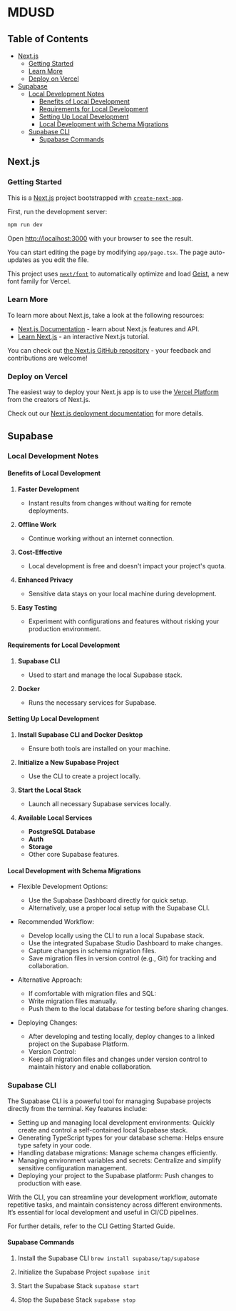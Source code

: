 # MDUSD

## Table of Contents

- [Next.js](#nextjs)
  - [Getting Started](#getting-started)
  - [Learn More](#learn-more)
  - [Deploy on Vercel](#deploy-on-vercel)
- [Supabase](#supabase)
  - [Local Development Notes](#local-development-notes)
    - [Benefits of Local Development](#benefits-of-local-development)
    - [Requirements for Local Development](#requirements-for-local-development)
    - [Setting Up Local Development](#setting-up-local-development)
    - [Local Development with Schema Migrations](#local-development-with-schema-migrations)
  - [Supabase CLI](#supabase-cli)
    - [Supabase Commands](#supabase-commands)

## Next.js

### Getting Started

This is a [Next.js](https://nextjs.org) project bootstrapped with [`create-next-app`](https://nextjs.org/docs/app/api-reference/cli/create-next-app).


First, run the development server:

```bash
npm run dev
```

Open [http://localhost:3000](http://localhost:3000) with your browser to see the result.

You can start editing the page by modifying `app/page.tsx`. The page auto-updates as you edit the file.

This project uses [`next/font`](https://nextjs.org/docs/app/building-your-application/optimizing/fonts) to automatically optimize and load [Geist](https://vercel.com/font), a new font family for Vercel.

### Learn More

To learn more about Next.js, take a look at the following resources:

- [Next.js Documentation](https://nextjs.org/docs) - learn about Next.js features and API.
- [Learn Next.js](https://nextjs.org/learn) - an interactive Next.js tutorial.

You can check out [the Next.js GitHub repository](https://github.com/vercel/next.js) - your feedback and contributions are welcome!

### Deploy on Vercel

The easiest way to deploy your Next.js app is to use the [Vercel Platform](https://vercel.com/new?utm_medium=default-template&filter=next.js&utm_source=create-next-app&utm_campaign=create-next-app-readme) from the creators of Next.js.

Check out our [Next.js deployment documentation](https://nextjs.org/docs/app/building-your-application/deploying) for more details.

## Supabase

### Local Development Notes

#### Benefits of Local Development

1. **Faster Development**  
   - Instant results from changes without waiting for remote deployments.

2. **Offline Work**  
   - Continue working without an internet connection.

3. **Cost-Effective**  
   - Local development is free and doesn't impact your project's quota.

4. **Enhanced Privacy**  
   - Sensitive data stays on your local machine during development.

5. **Easy Testing**  
   - Experiment with configurations and features without risking your production environment.

#### Requirements for Local Development

1. **Supabase CLI**  
   - Used to start and manage the local Supabase stack.

2. **Docker**  
   - Runs the necessary services for Supabase.

#### Setting Up Local Development

1. **Install Supabase CLI and Docker Desktop**  
   - Ensure both tools are installed on your machine.

2. **Initialize a New Supabase Project**  
   - Use the CLI to create a project locally.

3. **Start the Local Stack**  
   - Launch all necessary Supabase services locally.

4. **Available Local Services**  
   - **PostgreSQL Database**
   - **Auth**
   - **Storage**
   - Other core Supabase features.

#### Local Development with Schema Migrations

- Flexible Development Options:
  - Use the Supabase Dashboard directly for quick setup.
  - Alternatively, use a proper local setup with the Supabase CLI.

- Recommended Workflow:
  - Develop locally using the CLI to run a local Supabase stack.
  - Use the integrated Supabase Studio Dashboard to make changes.
  - Capture changes in schema migration files.
  - Save migration files in version control (e.g., Git) for tracking and collaboration.

- Alternative Approach:
  - If comfortable with migration files and SQL:
  - Write migration files manually.
  - Push them to the local database for testing before sharing changes.

- Deploying Changes:
  - After developing and testing locally, deploy changes to a linked project on the Supabase Platform.
  - Version Control:
  - Keep all migration files and changes under version control to maintain history and enable collaboration.

### Supabase CLI

The Supabase CLI is a powerful tool for managing Supabase projects directly from the terminal. Key features include:

- Setting up and managing local development environments: Quickly create and control a self-contained local Supabase stack.
- Generating TypeScript types for your database schema: Helps ensure type safety in your code.
- Handling database migrations: Manage schema changes efficiently.
- Managing environment variables and secrets: Centralize and simplify sensitive configuration management.
- Deploying your project to the Supabase platform: Push changes to production with ease.

With the CLI, you can streamline your development workflow, automate repetitive tasks, and maintain consistency across different environments. It’s essential for local development and useful in CI/CD pipelines.

For further details, refer to the CLI Getting Started Guide.

#### Supabase Commands

1. Install the Supabase CLI
`brew install supabase/tap/supabase`

2. Initialize the Supabase Project
`supabase init`

3. Start the Supabase Stack
`supabase start`

4. Stop the Supabase Stack
`supabase stop`
